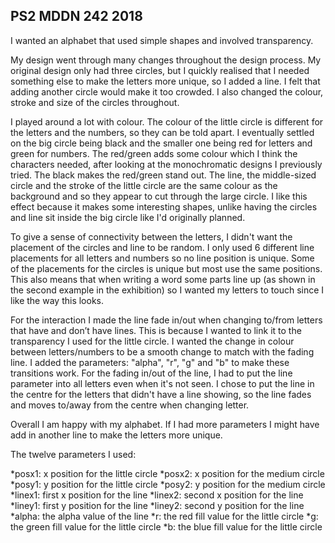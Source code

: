 ## PS2 MDDN 242 2018

I wanted an alphabet that used simple shapes and involved transparency.

My design went through many changes throughout the design process. My original design only had three circles, but I quickly realised that I needed something else to make the letters more unique, so I added a line. I felt that adding another circle would make it too crowded. I also changed the colour, stroke and size of the circles throughout.

I played around a lot with colour. The colour of the little circle is different for the letters and the numbers, so they can be told apart. I eventually settled on the big circle being black and the smaller one being red for letters and green for numbers. The red/green adds some colour which I think the characters needed, after looking at the monochromatic designs I previously tried. The black makes the red/green stand out. The line, the middle-sized circle and the stroke of the little circle are the same colour as the background and so they appear to cut through the large circle. I like this effect because it makes some interesting shapes, unlike having the circles and line sit inside the big circle like I'd originally planned. 

To give a sense of connectivity between the letters, I didn't want the placement of the circles and line to be random. I only used 6 different line placements for all letters and numbers so no line position is unique. Some of the placements for the circles is unique but most use the same positions. This also means that when writing a word some parts line up (as shown in the second example in the exhibition) so I wanted my letters to touch since I like the way this looks.


For the interaction I made the line fade in/out when changing to/from letters that have and don’t have lines. This is because I wanted to link it to the transparency I used for the little circle. I wanted the change in colour between letters/numbers to be a smooth change to match with the fading line. I added the parameters: "alpha", "r", "g" and "b" to make these transitions work. For the fading in/out of the line, I had to put the line parameter into all letters even when it's not seen. I chose to put the line in the centre for the letters that didn't have a line showing, so the line fades and moves to/away from the centre when changing letter.

Overall I am happy with my alphabet. If I had more parameters I might have add in another line to make the letters more unique. 


The twelve parameters I used:

*posx1: x position for the little circle
*posx2: x position for the medium circle
*posy1: y position for the little circle
*posy2: y position for the medium circle
*linex1: first x position for the line
*linex2: second x position for the line
*liney1: first y position for the line
*liney2: second y position for the line
*alpha: the alpha value of the line
*r: the red fill value for the little circle
*g: the green fill value for the little circle
*b: the blue fill value for the little circle